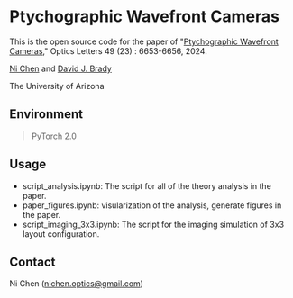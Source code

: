 # Ptychographic Wavefront Cameras

This is the open source code for the paper of "[Ptychographic Wavefront Cameras](https://doi.org/10.1364/OL.542871)," Optics Letters 49 (23) : 6653-6656, 2024.

[Ni Chen](https://ni-chen.github.io) and [David J. Brady](https://scholar.google.com/citations?hl=en&authuser=1&user=CcSZwTsAAAAJ)

The University of Arizona


## Environment

> PyTorch 2.0


## Usage

- script_analysis.ipynb: The script for all of the theory analysis in the paper.
- paper_figures.ipynb: visularization of the analysis, generate figures in the paper.
- script_imaging_3x3.ipynb: The script for the imaging simulation of 3x3 layout configuration.


## Contact

Ni Chen (nichen.optics@gmail.com)
